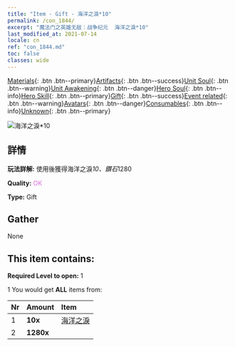 ```yaml
---
title: "Item - Gift - 海洋之淚*10"
permalink: /con_1844/
excerpt: "魔法门之英雄无敌：战争纪元  海洋之淚*10"
last_modified_at: 2021-07-14
locale: cn
ref: "con_1844.md"
toc: false
classes: wide
---
```

 [Materials](/ItemsCN/){: .btn .btn--primary}[Artifacts](/ItemsCN/Artifacts/){: .btn .btn--success}[Unit Soul](/ItemsCN/UnitSoul/){: .btn .btn--warning}[Unit Awakening](/ItemsCN/UnitAwakening/){: .btn .btn--danger}[Hero Soul](/ItemsCN/HeroSoul/){: .btn .btn--info}[Hero Skill](/ItemsCN/HeroSkill/){: .btn .btn--primary}[Gift](/ItemsCN/Gift/){: .btn .btn--success}[Event related](/ItemsCN/Events/){: .btn .btn--warning}[Avatars](/ItemsCN/Avatars/){: .btn .btn--danger}[Consumables](/ItemsCN/Consumables/){: .btn .btn--info}[Unknown](/ItemsCN/Unknown/){: .btn .btn--primary}

 ![海洋之淚*10](/images/t/i_907466.png)

## 詳情
 **玩法詳解:** 使用後獲得海洋之淚*10、鑽石*1280

 **Quality:** <span style="color: #DA70D6">OK</span>

 **Type:** Gift

## Gather

  None

## This item contains:

 **Required Level to open:** 1

 1 You would get **ALL** items  from:

  | Nr | Amount |     Item    |
  |:---|:-------|:------------|
  | 1 |  **10x** | [海洋之淚](/cn/Items/con_955/) |  | 
  | 2 |  **1280x** | <i class="fas fa-gem"/> |  | 
